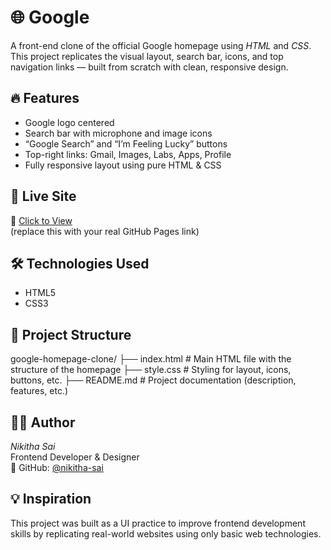 # 🌐 Google

A front-end clone of the official Google homepage using *HTML* and *CSS*.  
This project replicates the visual layout, search bar, icons, and top navigation links — built from scratch with clean, responsive design.


## 🔥 Features

- Google logo centered
- Search bar with microphone and image icons
- “Google Search” and “I’m Feeling Lucky” buttons
- Top-right links: Gmail, Images, Labs, Apps, Profile
- Fully responsive layout using pure HTML & CSS


## 🚀 Live Site

🔗 [Click to View](https://Niki415-cpu.github.io/Google)  
(replace this with your real GitHub Pages link)


## 🛠 Technologies Used

- HTML5
- CSS3


## 📁 Project Structure

google-homepage-clone/
├── index.html         # Main HTML file with the structure of the homepage
├── style.css          # Styling for layout, icons, buttons, etc.
├── README.md          # Project documentation (description, features, etc.)


## 👩‍💻 Author

*Nikitha Sai*  
Frontend Developer & Designer  
🌟 GitHub: [@nikitha-sai](https://github.com/nikitha-sai)


## 💡 Inspiration

This project was built as a UI practice to improve frontend development skills by replicating real-world websites using only basic web technologies.
